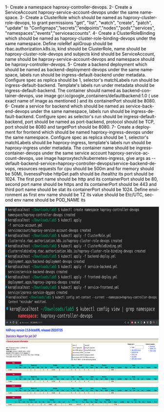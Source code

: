 <!DOCTYPE HTML PUBLIC "-//W3C//DTD HTML 4.0 Transitional//EN">
<html>
<body lang="en-US" text="#000000" link="#000080" vlink="#800000" dir="ltr">
  <p>
    1- Create a namespace haproxy-controller-devops.
2- Create a ServiceAccount haproxy-service-account-devops under the same namespace.
3- Create a ClusterRole which should be named as haproxy-cluster-role-devops, to grant
permissions "get", "list", "watch", "create", "patch", "update" to
"Configmaps",”secrets”,"endpoints","nodes","pods","services",
"namespaces","events","serviceaccounts".
4- Create a ClusterRoleBinding which should be named as
haproxy-cluster-role-binding-devops under the same namespace. Define roleRef apiGroup
should be rbac.authorization.k8s.io, kind should be ClusterRole, name should be
haproxy-cluster-role-devops and subjects kind should be ServiceAccount, name should be
haproxy-service-account-devops and namespace should be haproxy-controller-devops.
5- Create a backend deployment which should be named as backend-deployment-devops
under the same namespace, labels run should be ingress-default-backend under metadata.
Configure spec as replica should be 1, selector's matchLabels run should be
ingress-default-backend. Template's labels run under metadata should be
ingress-default-backend. The container should named as backend-container-devops, use
image gcr.io/google_containers/defaultbackend:1.0 ( use exact name of image as
mentioned ) and its containerPort should be 8080.
6- Create a service for backend which should be named as service-backend-devops under
the same namespace, labels run should be ingress-default-backend. Configure spec as
selector's run should be ingress-default-backend, port should be named as port-backend,
protocol should be TCP, port should be 8080 and targetPort should be 8080.
7- Create a deployment for frontend which should be named haproxy-ingress-devops
under the same namespace. Configure spec as replica should be 1, selector's matchLabels
should be haproxy-ingress, template's labels run should be haproxy-ingress under
metadata. The container name should be ingress-container-devops under the same service
account haproxy-service-account-devops, use image haproxytech/kubernetes-ingress, give
args as --default-backend-service=haproxy-controller-devops/service-backend-devops,
resources requests for cpu should be 500m and for memory should be 50Mi, livenessProbe
httpGet path should be /healthz its port should be 1024. The first port name should be http
and its containerPort should be 80, second port name should be https and its
containerPort should be 443 and third port name should be stat its containerPort should
be 1024. Define environment as first env name should be TZ its value should be Etc/UTC,
second env name should be POD_NAME its
  </P>  
  
<p class="western" style="margin-bottom: 0in; line-height: 100%">
<img src="lab5%20k8s_html_f9fc67aeaffff783.png" name="Image1" align="left" width="796" height="285" border="0"/>
<br/>

</p>
<p class="western" style="margin-bottom: 0in; line-height: 100%"><br/>

</p>
<p class="western" style="margin-bottom: 0in; line-height: 100%"><img src="lab5%20k8s_html_c738a34537d54b8a.png" name="Image2" align="left" width="796" height="35" border="0"/>
<img src="lab5%20k8s_html_421cf50e03a50cbd.png" name="Image3" align="left" width="796" height="48" border="0"/>
<br/>

</p>
<p class="western" style="margin-bottom: 0in; line-height: 100%"><img src="lab5%20k8s_html_837b47898cc70a91.png" name="Image4" align="left" width="796" height="289" border="0"/>
<br/>

</p>
<p class="western" style="margin-bottom: 0in; line-height: 100%"><br/>

</p>
<p class="western" style="margin-bottom: 0in; line-height: 100%"><br/>

</p>
</body>
</html>
